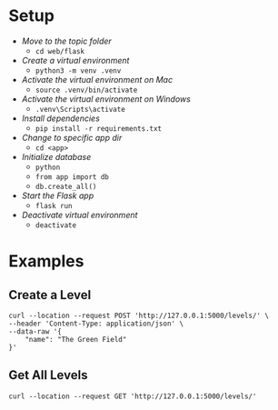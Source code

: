 # Setup
 - *Move to the topic folder*
   - `cd web/flask`
 - *Create a virtual environment*
   - `python3 -m venv .venv`
 - *Activate the virtual environment on Mac*
   - `source .venv/bin/activate`
 - *Activate the virtual environment on Windows*
   - `.venv\Scripts\activate`
 - *Install dependencies*
   - `pip install -r requirements.txt`
 - *Change to specific app dir*
   - `cd <app>`
 - *Initialize database*
   - `python`
   - `from app import db`
   - `db.create_all()`
 - *Start the Flask app*
   - `flask run`
 - *Deactivate virtual environment*
   - `deactivate`

# Examples

## Create a Level

```
curl --location --request POST 'http://127.0.0.1:5000/levels/' \
--header 'Content-Type: application/json' \
--data-raw '{
    "name": "The Green Field"
}'
```

## Get All Levels

```
curl --location --request GET 'http://127.0.0.1:5000/levels/'
```